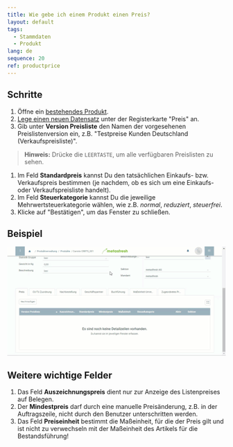 ```yaml
---
title: Wie gebe ich einem Produkt einen Preis?
layout: default
tags:
  - Stammdaten
  - Produkt
lang: de
sequence: 20
ref: productprice
---
```


## Schritte

1. Öffne ein [bestehendes Produkt](NeuesProdukt).
1. [Lege einen neuen Datensatz](Neuer_Datensatz_Tab_Webui) unter der Registerkarte "Preis" an.
1. Gib unter **Version Preisliste** den Namen der vorgesehenen Preislistenversion ein, z.B. "Testpreise Kunden Deutschland (Verkaufspreisliste)".
 >**Hinweis:** Drücke die `LEERTASTE`, um alle verfügbaren Preislisten zu sehen.

1. Im Feld **Standardpreis** kannst Du den tatsächlichen Einkaufs- bzw. Verkaufspreis bestimmen (je nachdem, ob es sich um eine Einkaufs- oder Verkaufspreisliste handelt).
1. Im Feld **Steuerkategorie** kannst Du die jeweilige Mehrwertsteuerkategorie wählen, wie z.B. *normal*, *reduziert*, *steuerfrei*.
1. Klicke auf "Bestätigen", um das Fenster zu schließen.

## Beispiel
![](assets/neuerproduktpreis.gif)


## Weitere wichtige Felder
1. Das Feld **Auszeichnungspreis** dient nur zur Anzeige des Listenpreises auf Belegen.
1. Der **Mindestpreis** darf durch eine manuelle Preisänderung, z.B. in der Auftragszeile, nicht durch den Benutzer unterschritten werden.
1. Das Feld **Preiseinheit** bestimmt die Maßeinheit, für die der Preis gilt und ist nicht zu verwechseln mit der Maßeinheit des Artikels für die Bestandsführung!

